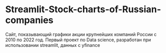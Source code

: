 # Streamlit-Stock-charts-of-Russian-companies
Сайт, показывающий графики акции крупнейших компаний России с 2010 по 2022 год.
Первый проект по Data science, разработан при использовании streamlit, данных с yfinance
